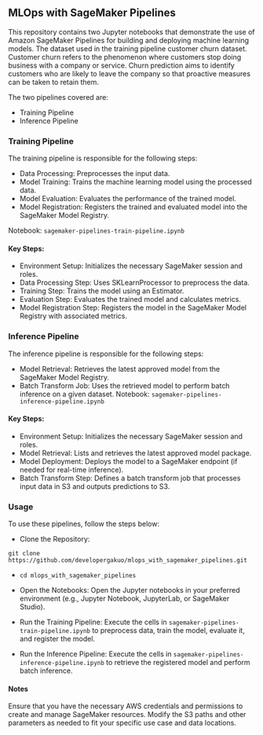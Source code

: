 ## MLOps with SageMaker Pipelines
This repository contains two Jupyter notebooks that demonstrate the use of Amazon SageMaker Pipelines for building and deploying machine learning models. 
The dataset used in the training pipeline customer churn dataset. Customer churn refers to the phenomenon where customers stop doing business with a company or service. Churn prediction aims to identify customers who are likely to leave the company so that proactive measures can be taken to retain them.


The two pipelines covered are:

- Training Pipeline
- Inference Pipeline

### Training Pipeline
The training pipeline is responsible for the following steps:

- Data Processing: Preprocesses the input data.
- Model Training: Trains the machine learning model using the processed data.
- Model Evaluation: Evaluates the performance of the trained model.
- Model Registration: Registers the trained and evaluated model into the SageMaker Model Registry.

Notebook: `sagemaker-pipelines-train-pipeline.ipynb`

#### Key Steps:
- Environment Setup: Initializes the necessary SageMaker session and roles.
- Data Processing Step: Uses SKLearnProcessor to preprocess the data.
- Training Step: Trains the model using an Estimator.
- Evaluation Step: Evaluates the trained model and calculates metrics.
- Model Registration Step: Registers the model in the SageMaker Model Registry with associated metrics.


### Inference Pipeline
The inference pipeline is responsible for the following steps:

- Model Retrieval: Retrieves the latest approved model from the SageMaker Model Registry.
- Batch Transform Job: Uses the retrieved model to perform batch inference on a given dataset.
Notebook: `sagemaker-pipelines-inference-pipeline.ipynb`

#### Key Steps:
- Environment Setup: Initializes the necessary SageMaker session and roles.
- Model Retrieval: Lists and retrieves the latest approved model package.
- Model Deployment: Deploys the model to a SageMaker endpoint (if needed for real-time inference).
- Batch Transform Step: Defines a batch transform job that processes input data in S3 and outputs predictions to S3.

### Usage
To use these pipelines, follow the steps below:

- Clone the Repository:

`git clone https://github.com/developergakuo/mlops_with_sagemaker_pipelines.git`
- `cd mlops_with_sagemaker_pipelines`
- Open the Notebooks:
   Open the Jupyter notebooks in your preferred environment (e.g., Jupyter Notebook, JupyterLab, or SageMaker Studio).

- Run the Training Pipeline:
Execute the cells in `sagemaker-pipelines-train-pipeline.ipynb` to preprocess data, train the model, evaluate it, and register the model.

- Run the Inference Pipeline:
Execute the cells in `sagemaker-pipelines-inference-pipeline.ipynb` to retrieve the registered model and perform batch inference.

#### Notes
Ensure that you have the necessary AWS credentials and permissions to create and manage SageMaker resources.
Modify the S3 paths and other parameters as needed to fit your specific use case and data locations.
